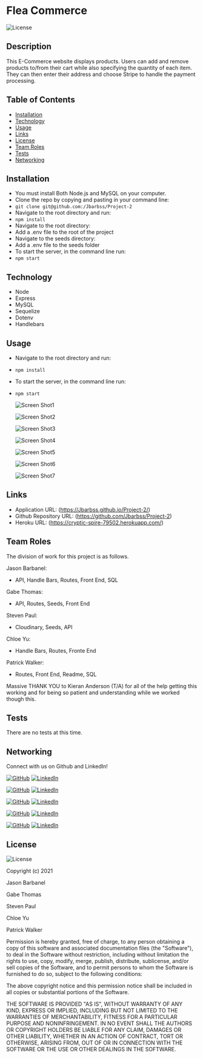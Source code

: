 # Flea Commerce

![License](https://img.shields.io/badge/License%3A-MIT-green.svg)

## Description

  This E-Commerce website displays products. Users can add and remove products to/from their cart while also specifying the quantity of each item. They can then enter their address and choose Stripe to handle the payment processing. 

## Table of Contents
  * [Installation](#installation)
  * [Technology](#technology)
  * [Usage](#usage)
  * [Links](#links)
  * [License](#license)
  * [Team Roles](#teamroles)
  * [Tests](#tests)
  * [Networking](#networking)
  
  
## Installation

- You must install Both Node.js and MySQL on your computer.
- Clone the repo by copying and pasting in your command line: 
- `git clone git@github.com:/Jbarbss/Project-2`
- Navigate to the root directory and run: 
- `npm install`
- Navigate to the root directory: 
- Add a .env file to the root of the project
- Navigate to the seeds directory: 
- Add a .env file to the seeds folder
- To start the server, in the command line run: 
- `npm start`


## Technology

- Node
- Express
- MySQL
- Sequelize
- Dotenv
- Handlebars

## Usage

- Navigate to the root directory and run: 
- `npm install`
- To start the server, in the command line run: 
- `npm start`

  ![Screen Shot1](./images/Full_Screen_Shot_DashBoard.png?raw=true "Screen Shot1")

  ![Screen Shot2](./images/Login_Screen.png?raw=true "Screen Shot2")

  ![Screen Shot3](./images/Signup_Screen.png?raw=true "Screen Shot3")

  ![Screen Shot4](./images/Create_Post_Screen.png?raw=true "Screen Shot4")

  ![Screen Shot5](./images/Add_Comment_Screen.png?raw=true "Screen Shot5")

  ![Screen Shot6](./images/Edit_Post.png?raw=true "Screen Shot6")

  ![Screen Shot7](./images/Delete_Post.png?raw=true "Screen Shot7")

  
   
 ## Links
 
  * Application URL: (https://Jbarbss.github.io/Project-2/)
  * Github Repository URL: (https://github.com/Jbarbss/Project-2)
  * Heroku URL: (https://cryptic-spire-79502.herokuapp.com/)


## Team Roles
The division of work for this project is as follows.

  Jason Barbanel: 
  
  * API, Handle Bars, Routes, Front End, SQL

  Gabe Thomas:

  * API, Routes, Seeds, Front End

  Steven Paul:

  * Cloudinary, Seeds, API

  Chloe Yu:

  * Handle Bars, Routes, Fronte End

  Patrick Walker:

  * Routes, Front End, Readme, SQL

  Massive THANK YOU to Kieran Anderson (T/A) for all of the help getting this working and for being so patient and understanding while we worked though this. 

## Tests

  There are no tests at this time.

## Networking

Connect with us on Github and LinkedIn! 

  [![GitHub](https://img.shields.io/badge/Jason%20Barbanel-Click%20Me!-blueviolet?style=plastic&logo=GitHub)](https://github.com/Jbarbss) 
  [![LinkedIn](https://img.shields.io/badge/Jason%20Barbanel%20LinkedIn-Click%20Me!-grey?style=plastic&logo=LinkedIn&labelColor=blue)](https://www.linkedin.com/in/jason-barbanel/)

  [![GitHub](https://img.shields.io/badge/Gabe%20Thomas-Click%20Me!-blueviolet?style=plastic&logo=GitHub)](https://github.com/samohtebag) 
  [![LinkedIn](https://img.shields.io/badge/Gabe%20Thomas%20LinkedIn-Click%20Me!-grey?style=plastic&logo=LinkedIn&labelColor=blue)](https://www.linkedin.com/in/gabriel-thomas513/)

  [![GitHub](https://img.shields.io/badge/Steven%20Paul-Click%20Me!-blueviolet?style=plastic&logo=GitHub)](https://github.com/etown285) 
  [![LinkedIn](https://img.shields.io/badge/Steven%20Paul%20LinkedIn-Click%20Me!-grey?style=plastic&logo=LinkedIn&labelColor=blue)](https://www.linkedin.com/in/steven-paul-bb1564a2/)

  [![GitHub](https://img.shields.io/badge/Chloe%20Yu-Click%20Me!-blueviolet?style=plastic&logo=GitHub)](https://github.com/chloeyu17) 
  [![LinkedIn](https://img.shields.io/badge/Chloe%20Yu%20LinkedIn-Click%20Me!-grey?style=plastic&logo=LinkedIn&labelColor=blue)](https://www.linkedin.com/in/chloe-yu-3037a2156)

  [![GitHub](https://img.shields.io/badge/Patrick%20Walker-Click%20Me!-blueviolet?style=plastic&logo=GitHub)](https://github.com/pat31477) 
  [![LinkedIn](https://img.shields.io/badge/Patrick%20Walker%20LinkedIn-Click%20Me!-grey?style=plastic&logo=LinkedIn&labelColor=blue)](https://www.linkedin.com/in/patrick-walker-926a35189/)


## License

![License](https://img.shields.io/badge/License%3A-MIT-green.svg)

Copyright (c) 2021 

Jason Barbanel

Gabe Thomas

Steven Paul

Chloe Yu

Patrick Walker

Permission is hereby granted, free of charge, to any person obtaining a copy
of this software and associated documentation files (the "Software"), to deal
in the Software without restriction, including without limitation the rights
to use, copy, modify, merge, publish, distribute, sublicense, and/or sell
copies of the Software, and to permit persons to whom the Software is
furnished to do so, subject to the following conditions:

The above copyright notice and this permission notice shall be included in all
copies or substantial portions of the Software.

THE SOFTWARE IS PROVIDED "AS IS", WITHOUT WARRANTY OF ANY KIND, EXPRESS OR
IMPLIED, INCLUDING BUT NOT LIMITED TO THE WARRANTIES OF MERCHANTABILITY,
FITNESS FOR A PARTICULAR PURPOSE AND NONINFRINGEMENT. IN NO EVENT SHALL THE
AUTHORS OR COPYRIGHT HOLDERS BE LIABLE FOR ANY CLAIM, DAMAGES OR OTHER
LIABILITY, WHETHER IN AN ACTION OF CONTRACT, TORT OR OTHERWISE, ARISING FROM,
OUT OF OR IN CONNECTION WITH THE SOFTWARE OR THE USE OR OTHER DEALINGS IN THE
SOFTWARE.